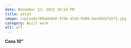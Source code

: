 ```yaml
---
date: November 23, 2022 10:54 PM
title: sole3
image: /uploads/08abb9e0-474b-452b-9d08-dac94d37a572.jpg
category: Built work
alt: alt
---
```

**Casa 10"**